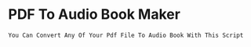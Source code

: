 # PDF To Audio Book Maker

```
You Can Convert Any Of Your Pdf File To Audio Book With This Script
```